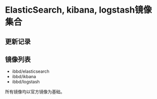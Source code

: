 # ElasticSearch, kibana, logstash镜像集合

## 更新记录

## 镜像列表

- ibbd/elasticsearch
- ibbd/ikbana
- ibbd/logstash

所有镜像均以官方镜像为基础。


